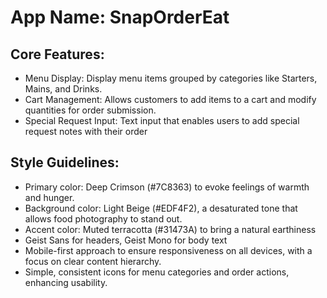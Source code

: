 # **App Name**: SnapOrderEat

## Core Features:

- Menu Display: Display menu items grouped by categories like Starters, Mains, and Drinks.
- Cart Management: Allows customers to add items to a cart and modify quantities for order submission.
- Special Request Input: Text input that enables users to add special request notes with their order

## Style Guidelines:

- Primary color: Deep Crimson (#7C8363) to evoke feelings of warmth and hunger.
- Background color: Light Beige (#EDF4F2), a desaturated tone that allows food photography to stand out.
- Accent color: Muted terracotta (#31473A) to bring a natural earthiness
- Geist Sans for headers, Geist Mono for body text
- Mobile-first approach to ensure responsiveness on all devices, with a focus on clear content hierarchy.
- Simple, consistent icons for menu categories and order actions, enhancing usability.